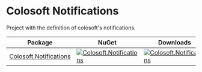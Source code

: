 # Colosoft Notifications

Project with the definition of colosoft's notifications.


| Package | NuGet | Downloads |
| ------- | ------------ | --------- |
| [Colosoft.Notifications](https://www.nuget.org/packages/Colosoft.Notifications/) | [![Colosoft.Notifications](https://img.shields.io/nuget/v/Colosoft.Notifications.svg)](https://www.nuget.org/packages/Colosoft.Notifications/) | [![Colosoft.Notifications](https://img.shields.io/nuget/dt/Colosoft.Notifications.svg)](https://www.nuget.org/packages/Colosoft.Notifications/) |



